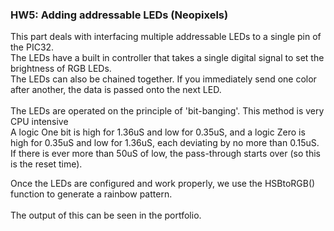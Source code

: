 ### HW5: Adding addressable LEDs (Neopixels)<br>

This part deals with interfacing multiple addressable LEDs to a single pin of the PIC32.<br>
The LEDs have a built in controller that takes a single digital signal to set the brightness of RGB LEDs.<br>
The LEDs can also be chained together. If you immediately send one color after another, the data is passed onto the next LED.<br>
<br>
The LEDs are operated on the principle of 'bit-banging'. This method is very CPU intensive<br>
A logic One bit is high for 1.36uS and low for 0.35uS, and a logic Zero is high for 0.35uS and low for 1.36uS, each deviating by no more than 0.15uS.<br>
If there is ever more than 50uS of low, the pass-through starts over (so this is the reset time).
<br>

Once the LEDs are configured and work properly, we use the HSBtoRGB() function to generate a rainbow pattern.<br>
<br>
The output of this can be seen in the portfolio.
